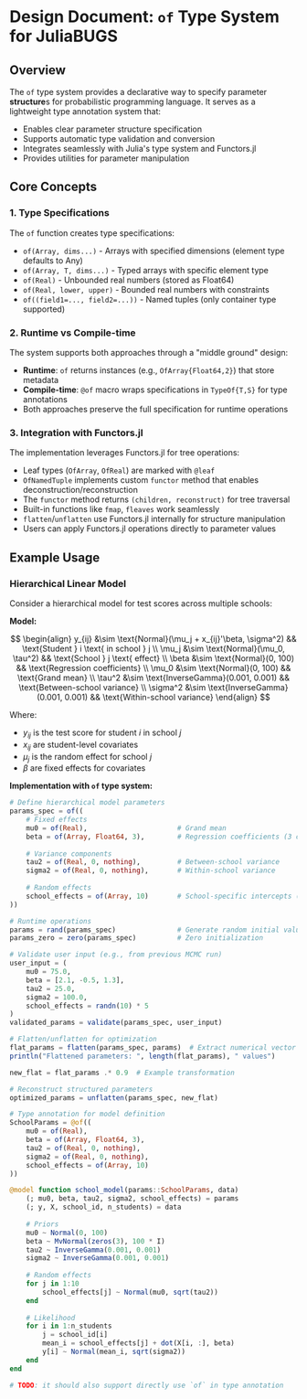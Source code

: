 # Design Document: `of` Type System for JuliaBUGS

## Overview

The `of` type system provides a declarative way to specify parameter **structure**s for probabilistic programming language. It serves as a lightweight type annotation system that:
- Enables clear parameter structure specification
- Supports automatic type validation and conversion
- Integrates seamlessly with Julia's type system and Functors.jl
- Provides utilities for parameter manipulation

## Core Concepts

### 1. Type Specifications

The `of` function creates type specifications:
- `of(Array, dims...)` - Arrays with specified dimensions (element type defaults to Any)
- `of(Array, T, dims...)` - Typed arrays with specific element type
- `of(Real)` - Unbounded real numbers (stored as Float64)
- `of(Real, lower, upper)` - Bounded real numbers with constraints
- `of((field1=..., field2=...))` - Named tuples (only container type supported)

### 2. Runtime vs Compile-time

The system supports both approaches through a "middle ground" design:
- **Runtime**: `of` returns instances (e.g., `OfArray{Float64,2}`) that store metadata
- **Compile-time**: `@of` macro wraps specifications in `TypeOf{T,S}` for type annotations
- Both approaches preserve the full specification for runtime operations

### 3. Integration with Functors.jl

The implementation leverages Functors.jl for tree operations:
- Leaf types (`OfArray`, `OfReal`) are marked with `@leaf` 
- `OfNamedTuple` implements custom `functor` method that enables deconstruction/reconstruction
- The `functor` method returns `(children, reconstruct)` for tree traversal
- Built-in functions like `fmap`, `fleaves` work seamlessly
- `flatten`/`unflatten` use Functors.jl internally for structure manipulation
- Users can apply Functors.jl operations directly to parameter values

## Example Usage

### Hierarchical Linear Model

Consider a hierarchical model for test scores across multiple schools:

**Model:**

$$
\begin{align}
y_{ij} &\sim \text{Normal}(\mu_j + x_{ij}'\beta, \sigma^2) && \text{Student } i \text{ in school } j \\
\mu_j &\sim \text{Normal}(\mu_0, \tau^2) && \text{School } j \text{ effect} \\
\beta &\sim \text{Normal}(0, 100) && \text{Regression coefficients} \\
\mu_0 &\sim \text{Normal}(0, 100) && \text{Grand mean} \\
\tau^2 &\sim \text{InverseGamma}(0.001, 0.001) && \text{Between-school variance} \\
\sigma^2 &\sim \text{InverseGamma}(0.001, 0.001) && \text{Within-school variance}
\end{align}
$$

Where:
- $y_{ij}$ is the test score for student $i$ in school $j$
- $x_{ij}$ are student-level covariates
- $\mu_j$ is the random effect for school $j$
- $\beta$ are fixed effects for covariates

**Implementation with `of` type system:**

```julia
# Define hierarchical model parameters
params_spec = of((
    # Fixed effects
    mu0 = of(Real),                      # Grand mean
    beta = of(Array, Float64, 3),        # Regression coefficients (3 covariates)
    
    # Variance components
    tau2 = of(Real, 0, nothing),         # Between-school variance
    sigma2 = of(Real, 0, nothing),       # Within-school variance
    
    # Random effects
    school_effects = of(Array, 10)       # School-specific intercepts (10 schools)
))

# Runtime operations
params = rand(params_spec)               # Generate random initial values
params_zero = zero(params_spec)          # Zero initialization

# Validate user input (e.g., from previous MCMC run)
user_input = (
    mu0 = 75.0,
    beta = [2.1, -0.5, 1.3],
    tau2 = 25.0,
    sigma2 = 100.0,
    school_effects = randn(10) * 5
)
validated_params = validate(params_spec, user_input)

# Flatten/unflatten for optimization
flat_params = flatten(params_spec, params)  # Extract numerical vector
println("Flattened parameters: ", length(flat_params), " values")

new_flat = flat_params .* 0.9  # Example transformation

# Reconstruct structured parameters
optimized_params = unflatten(params_spec, new_flat)

# Type annotation for model definition
SchoolParams = @of((
    mu0 = of(Real),
    beta = of(Array, Float64, 3),
    tau2 = of(Real, 0, nothing),
    sigma2 = of(Real, 0, nothing),
    school_effects = of(Array, 10)
))

@model function school_model(params::SchoolParams, data)
    (; mu0, beta, tau2, sigma2, school_effects) = params
    (; y, X, school_id, n_students) = data
    
    # Priors
    mu0 ~ Normal(0, 100)
    beta ~ MvNormal(zeros(3), 100 * I)
    tau2 ~ InverseGamma(0.001, 0.001)
    sigma2 ~ InverseGamma(0.001, 0.001)
    
    # Random effects
    for j in 1:10
        school_effects[j] ~ Normal(mu0, sqrt(tau2))
    end
    
    # Likelihood
    for i in 1:n_students
        j = school_id[i]
        mean_i = school_effects[j] + dot(X[i, :], beta)
        y[i] ~ Normal(mean_i, sqrt(sigma2))
    end
end

# TODO: it should also support directly use `of` in type annotation
```

